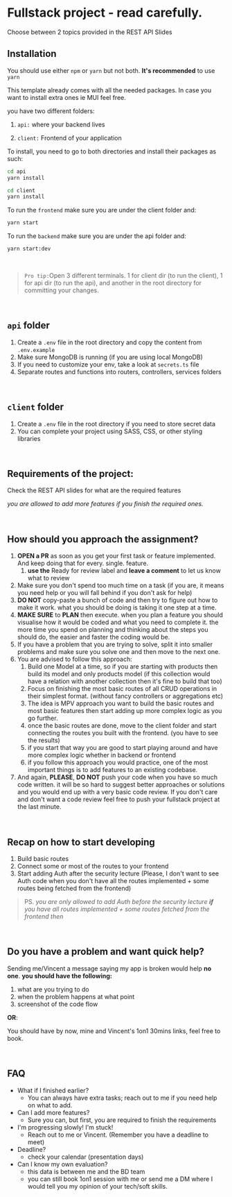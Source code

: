 # Fullstack project - read carefully.
Choose between 2 topics provided in the REST API Slides


## Installation

You should use either `npm` or `yarn` but not both. **It's recommended** to use `yarn`

This template already comes with all the needed packages. In case you want to install extra ones ie MUI feel free.



you have two different folders:

1. `api:` where your backend lives

2. `client:` Frontend of your application

To install, you need to go to both directories and install their packages as such:

```bash
cd api
yarn install
```

```bash
cd client
yarn install
```

To run the `frontend` make sure you are under the client folder and:

````bash
yarn start
````

To run the `backend` make sure you are under the api folder and:

````bash
yarn start:dev
````
<br />

> `Pro tip:`Open 3 different terminals. 1 for client dir (to run the client), 1 for api dir (to run the api), and another in the root directory for committing your changes.

<br />

## `api` folder

1. Create a `.env` file in the root directory and copy the content from `.env.example`
2. Make sure MongoDB is running (if you are using local MongoDB)
3. If you need to customize your env, take a look at `secrets.ts` file
4. Separate routes and functions into routers, controllers, services folders

<br />

## `client` folder

1. Create a `.env` file in the root directory if you need to store secret data
2. You can complete your project using SASS, CSS, or other styling libraries

<br />

## Requirements of the project:

Check the REST API slides for what are the required features

*you are allowed to add more features if you finish the required ones.*

<br />

## How should you approach the assignment?

1. **OPEN a PR** as soon as you get your first task or feature implemented. And keep doing that for every. single. feature.
   1. **use the** Ready for review label and **leave a comment** to let us know what to review
2. Make sure you don't spend too much time on a task (if you are, it means you need help or you will fall behind if you don't ask for help)
3. **DO NOT** copy-paste a bunch of code and then try to figure out how to make it work. what you should be doing is taking it one step at a time.
4. **MAKE SURE** to **PLAN** then execute. when you plan a feature you should visualise how it would be coded and what you need to complete it. the more time you spend on planning and thinking about the steps you should do, the easier and faster the coding would be.
5. If you have a problem that you are trying to solve, split it into smaller problems and make sure you solve one and then move to the next one.
6. You are advised to follow this approach:
   1. Build one Model at a time, so if you are starting with products then build its model and only products model (if this collection would have a relation with another collection then it's fine to build that too)
   2. Focus on finishing the most basic routes of all CRUD operations in their simplest format. (without fancy controllers or aggregations etc)
   3. The idea is MPV approach you want to build the basic routes and most basic features then start adding up more complex logic as you go further.
   4. once the basic routes are done, move to the client folder and start connecting the routes you built with the frontend. (you have to see the results)
   5. if you start that way you are good to start playing around and have more complex logic whether in backend or frontend
   6. if you follow this approach you would practice, one of the most important things is to add features to an existing codebase.
7. And again, **PLEASE**, **DO NOT** push your code when you have so much code written. it will be so hard to suggest better approaches or solutions and you would end up with a very basic code review. If you don't care and don't want a code review feel free to push your fullstack project at the last minute.

<br />

## Recap on how to start developing
1. Build basic routes
2. Connect some or most of the routes to your frontend
3. Start adding Auth after the security lecture (Please, I don't want to see Auth code when you don't have all the routes implemented + some routes being fetched from the frontend)

> PS. *you are only allowed to add Auth before the security lecture **if** you have all routes implemented + some routes fetched from the frontend then*

<br />

## Do you have a problem and want quick help?

Sending me/Vincent a message saying my app is broken would help **no one**.
**you should have the following:**

1. what are you trying to do
2. when the problem happens at what point
3. screenshot of the code flow

**OR**:

You should have by now, mine and Vincent's 1on1 30mins links, feel free to book.

<br />

## FAQ

* What if I finished earlier?
  * You can always have extra tasks; reach out to me if you need help on what to add.
* Can I add more features?
  * Sure you can, but first, you are required to finish the requirements
* I'm progressing slowly! I'm stuck!
  * Reach out to me or Vincent. (Remember you have a deadline to meet)
* Deadline?
  * check your calendar (presentation days)
* Can I know my own evaluation?
  * this data is between me and the BD team
  * you can still book 1on1 session with me or send me a DM where I would tell you my opinion of your tech/soft skills.